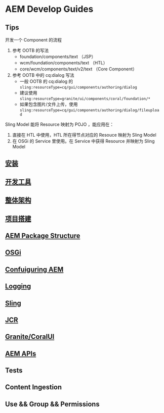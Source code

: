 # AEM Develop Guides

## Tips

开发一个 Component 的流程

1. 参考 OOTB 的写法
   - foundation/components/text （JSP）
   - wcm/foundation/components/text （HTL）
   - core/wcm/components/text/v2/text （Core Component）
2. 参考 OOTB 中的 cq:dialog 写法
   - 一般 OOTB 的 cq:dialog 的 `sling:resourceType=cq/gui/components/authoring/dialog`
   - 建议使用 `sling:resourceType=granite/ui/components/coral/foundation/*`
   - 如果包含图片/文件上传，使用`sling:resourceType=cq/gui/components/authoring/dialog/fileupload`

Sling Model 能将 Resource 映射为 POJO ，能应用在：

1. 直接在 HTL 中使用，HTL 所在得节点对应的 Resouce 映射为 Sling Model
2. 在 OSGi 的 Service 里使用。在 Service 中获得 Resource 并映射为 Sling Model

## [安装](./01-Install.md)

## [开发工具](./02-Tools.md)

## [整体架构](./03-Architecture.md)

## [项目搭建](./04-Setup.md)

## [AEM Package Structure](./05-package-structure.md)

## [OSGi](./06-OSGi.md)

## [Confuiguring AEM](./07-config.md)

## [Logging](./08-Logging.md)

## [Sling](./06-Sling.md)

## [JCR](./07-JCR.md)

## [Granite/CoralUI](./08-Granite-CoralUI.md)

## [AEM APIs](./09-AEMAPIs.md)

## Tests

## Content Ingestion

## Use && Group && Permissions
